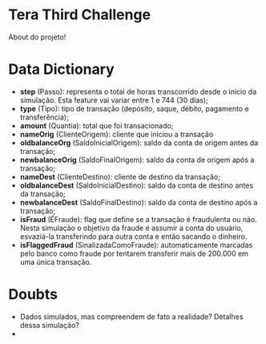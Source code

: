 # Tera Third Challenge

About do projeto!


# Data Dictionary

- **step** (Passo): representa o total de horas transcorrido desde o início da simulação. Esta feature vai variar entre 1 e 744 (30 dias);
- **type** (Tipo): tipo de transação (depósito, saque, débito, pagamento e transferência);
- **amount** (Quantia): total que foi transacionado;
- **nameOrig** (ClienteOrigem): cliente que iniciou a transação
- **oldbalanceOrg** (SaldoInicialOrigem): saldo da conta de origem antes da transação;
- **newbalanceOrig** (SaldoFinalOrigem): saldo da conta de origem após a transação;
- **nameDest** (ClienteDestino): cliente de destino da transação;
- **oldbalanceDest** (SaldoInicialDestino): saldo da conta de destino antes da transação;
- **newbalanceDest** (SaldoFinalDestino): saldo da conta de destino após a transação;
- **isFraud** (ÉFraude): flag que define se a transação é fraudulenta ou não. Nesta simulação o objetivo da fraude é assumir a conta do usuário, esvaziá-la transferindo para outra conta e então sacando o dinheiro.
- **isFlaggedFraud** (SinalizadaComoFraude): automaticamente marcadas pelo banco como fraude por tentarem transferir mais de 200.000 em uma única transação.

# Doubts

- Dados simulados, mas compreendem de fato a realidade? Detalhes dessa simulação?
- 
